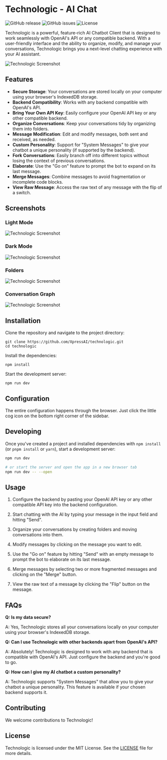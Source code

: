 # Technologic - AI Chat

![GitHub release](https://img.shields.io/github/release/XpressAI/technologic)
![GitHub issues](https://img.shields.io/github/issues/XpressAI/technologic)
![License](https://img.shields.io/github/license/XpressAI/technologic)

Technologic is a powerful, feature-rich AI Chatbot Client that is designed to work seamlessly with OpenAI's API or any
compatible backend. With a user-friendly interface and the ability to organize, modify, and manage your conversations,
Technologic brings you a next-level chatting experience with your AI assistant.

![Technologic Screenshot](./images/light-mode.png)

## Features

- **Secure Storage**: Your conversations are stored locally on your computer using your browser's IndexedDB storage.
- **Backend Compatibility**: Works with any backend compatible with OpenAI's API.
- **Bring Your Own API Key**: Easily configure your OpenAI API key or any other compatible backend.
- **Organize Conversations**: Keep your conversations tidy by organizing them into folders.
- **Message Modification**: Edit and modify messages, both sent and received, as needed.
- **Custom Personality**: Support for "System Messages" to give your chatbot a unique personality (if supported by the backend).
- **Fork Conversations**: Easily branch off into different topics without losing the context of previous conversations.
- **Elaborate**: Use the "Go on" feature to prompt the bot to expand on its last message.
- **Merge Messages**: Combine messages to avoid fragmentation or incomplete code blocks.
- **View Raw Message**: Access the raw text of any message with the flip of a switch.

## Screenshots

### Light Mode
![Technologic Screenshot](./images/light-mode.png)

### Dark Mode
![Technologic Screenshot](./images/dark-mode.png)

### Folders
![Technologic Screenshot](./images/folders.png)

### Conversation Graph
![Technologic Screenshot](./images/chat-graph.png)

## Installation

Clone the repository and navigate to the project directory:

```
git clone https://github.com/XpressAI/technologic.git
cd technologic
```

Install the dependencies:

```
npm install
```

Start the development server:
```
npm run dev
```

## Configuration

The entire configuration happens through the browser. Just click the little cog icon on the bottom right corner of the
sidebar.


## Developing

Once you've created a project and installed dependencies with `npm install` (or `pnpm install` or `yarn`), start a development server:

```bash
npm run dev

# or start the server and open the app in a new browser tab
npm run dev -- --open
```

## Usage

1. Configure the backend by pasting your OpenAI API key or any other compatible API key into the backend configuration.

2. Start chatting with the AI by typing your message in the input field and hitting "Send".

3. Organize your conversations by creating folders and moving conversations into them.

4. Modify messages by clicking on the message you want to edit.

5. Use the "Go on" feature by hitting "Send" with an empty message to prompt the bot to elaborate on its last message.

6. Merge messages by selecting two or more fragmented messages and clicking on the "Merge" button.

7. View the raw text of a message by clicking the "Flip" button on the message.

## FAQs

**Q: Is my data secure?**

A: Yes, Technologic stores all your conversations locally on your computer using your browser's IndexedDB storage.

**Q: Can I use Technologic with other backends apart from OpenAI's API?**

A: Absolutely! Technologic is designed to work with any backend that is compatible with OpenAI's API. Just configure the backend and you're good to go.

**Q: How can I give my AI chatbot a custom personality?**

A: Technologic supports "System Messages" that allow you to give your chatbot a unique personality. This feature is available if your chosen backend supports it.

## Contributing

We welcome contributions to Technologic!

## License
Technologic is licensed under the MIT License. See the [LICENSE](LICENSE) file for more details.
